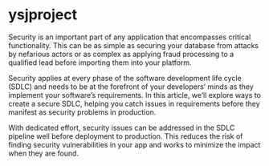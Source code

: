 # ysjproject
Security is an important part of any application that encompasses critical functionality. This can be as simple as securing your database from attacks by nefarious actors or as complex as applying fraud processing to a qualified lead before importing them into your platform.

Security applies at every phase of the software development life cycle (SDLC) and needs to be at the forefront of your developers’ minds as they implement your software’s requirements. In this article, we’ll explore ways to create a secure SDLC, helping you catch issues in requirements before they manifest as security problems in production.

With dedicated effort, security issues can be addressed in the SDLC pipeline well before deployment to production. This reduces the risk of finding security vulnerabilities in your app and works to minimize the impact when they are found.
